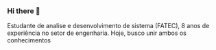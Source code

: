 ### Hi there 👋
Estudante de analise e desenvolvimento de sistema (FATEC), 8 anos de experiência no setor de engenharia. Hoje, busco unir ambos os conhecimentos

<!--
**tmateusg/tmateusg** is a ✨ _special_ ✨ repository because its `README.md` (this file) appears on your GitHub profile.

Here are some ideas to get you started:

- 🔭 I’m currently working on ...
- 🌱 I’m currently learning ...
- 👯 I’m looking to collaborate on ...
- 🤔 I’m looking for help with ...
- 💬 Ask me about ...
- 📫 How to reach me: ...
- 😄 Pronouns: ...
- ⚡ Fun fact: ...
-->
